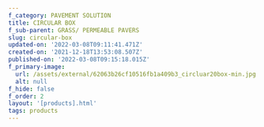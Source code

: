 ```yaml
---
f_category: PAVEMENT SOLUTION
title: CIRCULAR BOX
f_sub-parent: GRASS/ PERMEABLE PAVERS
slug: circular-box
updated-on: '2022-03-08T09:11:41.471Z'
created-on: '2021-12-18T13:53:08.507Z'
published-on: '2022-03-08T09:15:18.015Z'
f_primary-image:
  url: /assets/external/62063b26cf10516fb1a409b3_circluar20box-min.jpg
  alt: null
f_hide: false
f_order: 2
layout: '[products].html'
tags: products
---
```



